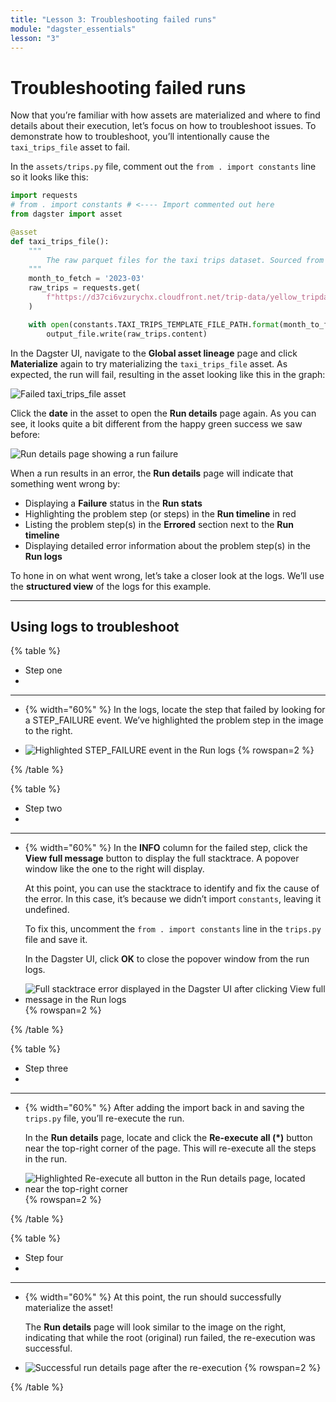 ```yaml
---
title: "Lesson 3: Troubleshooting failed runs"
module: "dagster_essentials"
lesson: "3"
---
```


# Troubleshooting failed runs

Now that you’re familiar with how assets are materialized and where to find details about their execution, let’s focus on how to troubleshoot issues. To demonstrate how to troubleshoot, you’ll intentionally cause the `taxi_trips_file` asset to fail. 

In the `assets/trips.py` file, comment out the `from . import constants` line so it looks like this:

```python
import requests
# from . import constants # <---- Import commented out here
from dagster import asset

@asset
def taxi_trips_file():
    """
        The raw parquet files for the taxi trips dataset. Sourced from the NYC Open Data portal.
    """
    month_to_fetch = '2023-03' 
    raw_trips = requests.get(
        f"https://d37ci6vzurychx.cloudfront.net/trip-data/yellow_tripdata_{month_to_fetch}.parquet"
    )

    with open(constants.TAXI_TRIPS_TEMPLATE_FILE_PATH.format(month_to_fetch), "wb") as output_file:
        output_file.write(raw_trips.content)
```

In the Dagster UI, navigate to the ************************Global asset lineage************************ page and click **********************Materialize********************** again to try materializing the `taxi_trips_file` asset. As expected, the run will fail, resulting in the asset looking like this in the graph:

![Failed taxi_trips_file asset](/images/dagster-essentials/lesson-3/failed-asset.png)

Click the **date** in the asset to open the **Run details** page again. As you can see, it looks quite a bit different from the happy green success we saw before:

![Run details page showing a run failure](/images/dagster-essentials/lesson-3/failed-run-details-page.png)

When a run results in an error, the **********************Run details********************** page will indicate that something went wrong by:

- Displaying a **************Failure************** status in the ******************Run stats******************
- Highlighting the problem step (or steps) in the ************************Run timeline************************ in red
- Listing the problem step(s) in the **************Errored************** section next to the ****************Run timeline****************
- Displaying detailed error information about the problem step(s) in the ****************Run logs****************

To hone in on what went wrong, let’s take a closer look at the logs. We’ll use the ******************************structured view****************************** of the logs for this example.

---

## Using logs to troubleshoot

{% table %}
* Step one
*
---
* {% width="60%" %}
    In the logs, locate the step that failed by looking for a STEP_FAILURE event. We’ve highlighted the problem step in the image to the right.

* ![Highlighted STEP_FAILURE event in the Run logs](/images/dagster-essentials/lesson-3/run-failure-step.png) {% rowspan=2 %}

{% /table %}

{% table %}
* Step two
*
---
* {% width="60%" %}
    In the ********INFO******** column for the failed step, click the **********************************View full message********************************** button to display the full stacktrace. A popover window like the one to the right will display.

	At this point, you can use the stacktrace to identify and fix the cause of the error. In this case, it’s because we didn’t import `constants`, leaving it undefined.

	To fix this,  uncomment the `from . import constants` line in the `trips.py` file and save it.

	In the Dagster UI, click ****OK**** to close the popover window from the run logs.

* ![Full stacktrace error displayed in the Dagster UI after clicking  View full message in the Run logs](/images/dagster-essentials/lesson-3/stacktrace-error.png) {% rowspan=2 %}

{% /table %}

{% table %}
* Step three
*
---
* {% width="60%" %}
    After adding the import back in and saving the `trips.py` file, you’ll re-execute the run.

    In the **********************Run details********************** page, locate and click the ********Re-execute all (*)******** button near the top-right corner of the page. This will re-execute all the steps in the run.

* ![Highlighted Re-execute all button in the Run details page, located near the top-right corner](/images/dagster-essentials/lesson-3/highlighted-re-execute.png) {% rowspan=2 %}

{% /table %}

{% table %}
* Step four
*
---
* {% width="60%" %}
    At this point, the run should successfully materialize the asset! 

    The **********************Run details********************** page will look similar to the image on the right, indicating that while the root (original) run failed, the re-execution was successful.
* ![Successful run details page after the re-execution](/images/dagster-essentials/lesson-3/re-execute-successful.png) {% rowspan=2 %}

{% /table %}